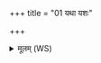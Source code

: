 +++
title = "01 यथा यशः"

+++
<details><summary>मूलम् (WS)</summary>

यथा यशः कन्यायां यथास्मिन् सम्भृते रथे ।  
एवा मे वरणो मणिः कीर्तिं भूतिं नि यच्छतु  
तेजसा मा समुक्षतु यशसा समनक्तु मा ॥ १ ॥
</details>